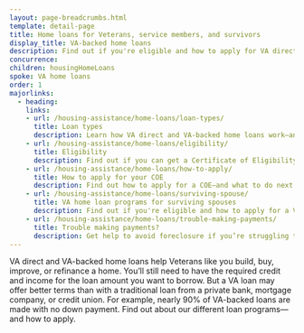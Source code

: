```yaml
---
layout: page-breadcrumbs.html
template: detail-page
title: Home loans for Veterans, service members, and survivors
display_title: VA-backed home loans
description: Find out if you're eligible and how to apply for VA direct and VA-backed home loans for Veterans, service members, and survivors. You may be eligible for loan programs to help you buy, build, repair, or refinance a home.
concurrence:
children: housingHomeLoans
spoke: VA home loans
order: 1
majorlinks:
  - heading:
    links:
    - url: /housing-assistance/home-loans/loan-types/
      title: Loan types
      description: Learn how VA direct and VA-backed home loans work—and find out which loan program may be right for you.
    - url: /housing-assistance/home-loans/eligibility/
      title: Eligibility
      description: Find out if you can get a Certificate of Eligibility (COE) for a VA direct or VA-backed home loan based on your service history and duty status.
    - url: /housing-assistance/home-loans/how-to-apply/
      title: How to apply for your COE
      description: Find out how to apply for a COE—and what to do next to get a VA direct or VA-backed home loan.
    - url: /housing-assistance/home-loans/surviving-spouse/
      title: VA home loan programs for surviving spouses
      description: Find out if you're eligible and how to apply for a VA home loan COE as the surviving spouse of a Veteran or the spouse of a Veteran who is missing in action or being held as a prisoner of war.
    - url: /housing-assistance/home-loans/trouble-making-payments/
      title: Trouble making payments?
      description: Get help to avoid foreclosure if you’re struggling to make your monthly mortgage payments.
---
```


<div class="va-introtext">

VA direct and VA-backed home loans help Veterans like you build, buy, improve, or refinance a home. You’ll still need to have the required credit and income for the loan amount you want to borrow. But a VA loan may offer better terms than with a traditional loan from a private bank, mortgage company, or credit union. For example, nearly 90% of VA-backed loans are made with no down payment. Find out about our different loan programs—and how to apply.

</div>

